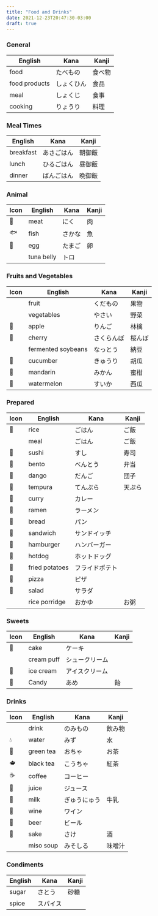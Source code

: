 ```yaml
---
title: "Food and Drinks"
date: 2021-12-23T20:47:30-03:00
draft: true
---
```

### General
| English       | Kana       | Kanji  |
|---------------|------------|--------|
| food          | たべもの   | 食べ物 |
| food products | しょくひん | 食品   |
| meal          | しょくじ   | 食事   |
| cooking       | りょうり   | 料理   |

### Meal Times
| English   | Kana       | Kanji  |
|-----------|------------|--------|
| breakfast | あさごはん | 朝御飯 |
| lunch     | ひるごはん | 昼御飯 |
| dinner    | ばんごはん | 晩御飯 |

### Animal
| Icon | English    | Kana   | Kanji |
|------|------------|--------|-------|
| 🥩   | meat       | にく   | 肉    |
| 🐟   | fish       | さかな | 魚    |
| 🥚   | egg        | たまご | 卵    |
|      | tuna belly | トロ   |       |

### Fruits and Vegetables
| Icon | English            | Kana       | Kanji  |
|------|--------------------|------------|--------|
|      | fruit              | くだもの   | 果物   |
|      | vegetables         | やさい     | 野菜   |
| 🍎   | apple              | りんご     | 林檎   |
| 🍒   | cherry             | さくらんぼ | 桜んぼ |
|      | fermented soybeans | なっとう   | 納豆   |
| 🥒   | cucumber           | きゅうり   | 胡瓜   |
| 🍊   | mandarin           | みかん     | 蜜柑   |
| 🍉   | watermelon         | すいか     | 西瓜   |

### Prepared
| Icon | English        | Kana           | Kanji  |
|------|----------------|----------------|--------|
| 🍚   | rice           | ごはん         | ご飯   |
|      | meal           | ごはん         | ご飯   |
| 🍣   | sushi          | すし           | 寿司   |
| 🍱   | bento          | べんとう       | 弁当   |
| 🍡   | dango          | だんご         | 団子   |
| 🍤   | tempura        | てんぷら       | 天ぷら |
| 🍛   | curry          | カレー         |        |
| 🍜   | ramen          | ラーメン       |        |
| 🍞   | bread          | パン           |        |
| 🥪   | sandwich       | サンドイッチ   |        |
| 🍔   | hamburger      | ハンバーガー   |        |
| 🌭   | hotdog         | ホットドッグ   |        |
| 🍟   | fried potatoes | フライドポテト |        |
| 🍕   | pizza          | ピザ           |        |
| 🥗   | salad          | サラダ         |        |
|      | rice porridge  | おかゆ         | お粥   |

### Sweets
| Icon | English    | Kana           | Kanji |
|------|------------|----------------|-------|
| 🎂   | cake       | ケーキ         |       |
|      | cream puff | シュークリーム |       |
| 🍦   | ice cream  | アイスクリーム |       |
| 🍬   | Candy      | あめ           | 飴    |

### Drinks
| Icon | English   | Kana         | Kanji  |
|------|-----------|--------------|--------|
|      | drink     | のみもの     | 飲み物 |
| 💧   | water     | みず         | 水     |
| 🍵   | green tea | おちゃ       | お茶   |
| 🫖   | black tea | こうちゃ     | 紅茶   |
| ☕   | coffee    | コーヒー     |        |
| 🧃   | juice     | ジュース     |        |
| 🥛   | milk      | ぎゅうにゅう | 牛乳   |
| 🍷   | wine      | ワイン       |        |
| 🍺   | beer      | ビール       |        |
| 🍶   | sake      | さけ         | 酒     |
|      | miso soup | みそしる     | 味噌汁 |

### Condiments
| English | Kana     | Kanji |
|---------|----------|-------|
| sugar   | さとう   | 砂糖  |
| spice   | スパイス |       |

